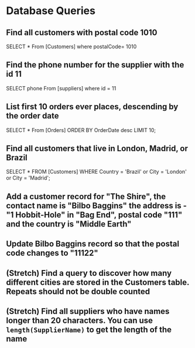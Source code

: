 # Database Queries

## Find all customers with postal code 1010
SELECT * From [Customers] where postalCode= 1010
## Find the phone number for the supplier with the id 11
SELECT phone From [suppliers] where id = 11
## List first 10 orders ever places, descending by the order date
SELECT * From [Orders] ORDER BY OrderDate desc LIMIT 10;

## Find all customers that live in London, Madrid, or Brazil
SELECT * FROM [Customers] WHERE Country = 'Brazil' or City = 'London' or City = 'Madrid';

## Add a customer record for "The Shire", the contact name is "Bilbo Baggins" the address is -"1 Hobbit-Hole" in "Bag End", postal code "111" and the country is "Middle Earth"

## Update Bilbo Baggins record so that the postal code changes to "11122"

## (Stretch) Find a query to discover how many different cities are stored in the Customers table. Repeats should not be double counted

## (Stretch) Find all suppliers who have names longer than 20 characters. You can use `length(SupplierName)` to get the length of the name
